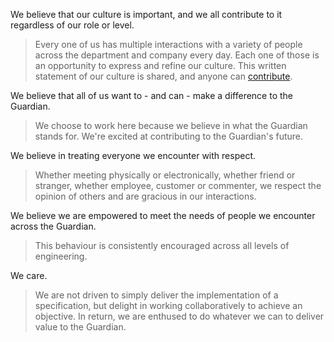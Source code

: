 
We believe that our culture is important, and we all contribute to it regardless of our role or level.

>Every one of us has multiple interactions with a variety of people across the department and company every day. Each one of those is an opportunity to express and refine our culture. This written statement of our culture is shared, and anyone can [contribute](CONTRIBUTING.md).


We believe that all of us want to - and can - make a difference to the Guardian.

>We choose to work here because we believe in what the Guardian stands for. We're excited at contributing to the Guardian's future. 

We believe in treating everyone we encounter with respect.

>Whether meeting physically or electronically, whether friend or stranger, whether employee, customer or commenter, we respect the opinion of others and are gracious in our interactions.

We believe we are empowered to meet the needs of people we encounter across the Guardian.

>This behaviour is consistently encouraged across all levels of engineering.

We care.

>We are not driven to simply deliver the implementation of a specification, but delight in working collaboratively to achieve an objective. In return, we are enthused to do whatever we can to deliver value to the Guardian.





